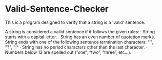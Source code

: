 # Valid-Sentence-Checker

This is a program designed to verify that a string is a 'valid' sentence.

A string is considered a vailid sentence if it follows the given rules:
· String starts with a capital letter.
· String has an even number of quotation marks.
· String ends with one of the following sentence termination characters: ".", "?", "!"
· String has no period characters other than the last character.
· Numbers below 13 are spelled out (”one”, “two”, "three”, etc…).
